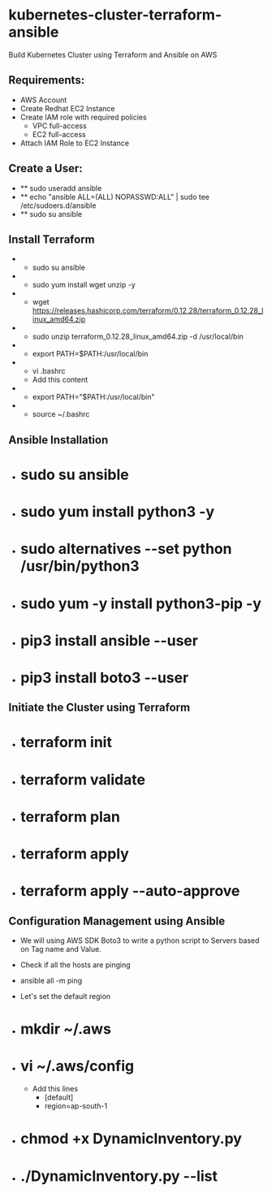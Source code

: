 # kubernetes-cluster-terraform-ansible
Build Kubernetes Cluster using Terraform and Ansible on AWS


Requirements:
------------
- AWS Account
- Create Redhat EC2 Instance
- Create IAM role with required policies
  - VPC full-access
  - EC2 full-access
- Attach IAM Role to EC2 Instance

Create a User:
--------------
- ** sudo useradd ansible
- **  echo "ansible ALL=(ALL) NOPASSWD:ALL" | sudo tee /etc/sudoers.d/ansible
- **  sudo su ansible

Install Terraform
------------------
- * sudo su ansible
- * sudo yum install wget unzip -y
- * wget https://releases.hashicorp.com/terraform/0.12.28/terraform_0.12.28_linux_amd64.zip
- * sudo unzip terraform_0.12.28_linux_amd64.zip -d /usr/local/bin
- * export PATH=$PATH:/usr/local/bin
- * vi .bashrc
   - Add this content
- * export PATH="$PATH:/usr/local/bin"

- * source ~/.bashrc

Ansible Installation
--------------------

- # sudo su ansible
- # sudo yum install python3 -y
- # sudo alternatives --set python /usr/bin/python3
- # sudo yum -y install python3-pip -y
- # pip3 install ansible --user
- # pip3 install boto3 --user

Initiate the Cluster using Terraform
-------------------------------------

- # terraform init 
- # terraform validate
- # terraform plan
- # terraform apply
- # terraform apply --auto-approve 

Configuration Management using Ansible
--------------------------------------
- We will using AWS SDK Boto3 to write a python script to Servers based on Tag name and Value.

- Check if all the hosts are pinging
- ansible all -m ping
- Let's set the default region
- # mkdir ~/.aws

- # vi ~/.aws/config
  - Add this lines
    - [default]
    - region=ap-south-1

- # chmod +x DynamicInventory.py 
- # ./DynamicInventory.py --list
